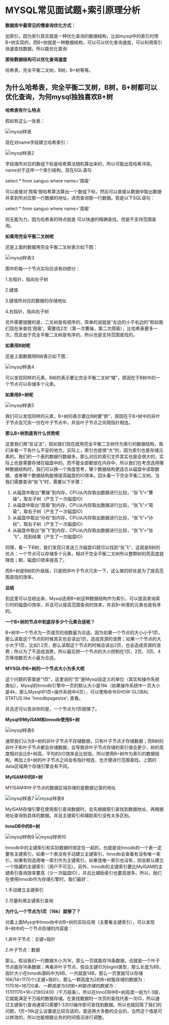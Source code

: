 # MYSQL常见面试题+索引原理分析

**数据库中最常见的慢查询优化方式：**

加索引，因为索引其实就是一种优化查询的数据结构，比如mysql中的索引时用B+树实现的，而B+树就是一种数据结构，可以可以优化查询速度，可以利用索引快速查找数据，所以能优化查询

**那些数据结构可以优化查询速度**

哈希表，完全平衡二叉树，B树，B+树等等。

## 为什么哈希表，完全平衡二叉树，B树，B+树都可以优化查询，为何mysql独独喜欢B+树

**哈希表有什么特点**

假如有这么一张表：

![mysql样表](pictures/mysql样表.png)

现在对name字段建立哈希索引：

![mysql样表2](pictures/mysql样表2.png)

字段值所对应的数组下标是哈希算法随机算出来的，所以可能出现哈希冲突。name对于这样一个索引结构，现在SQL语句

select * from sanguo where name='周瑜'

可以直接对‘周瑜’按哈希算法算出一个数组下标，然后可以直接从数据中取出数据并拿到所对应那一行数据的地址，进而查询那一行数据。若是以下SQL语句：

select * from sanguo where name>'周瑜'

则无能为力，因为哈希表的特点就是   可以快速的精确查找，但是不支持范围查询。

**如果用完全平衡二叉树呢**

还是上面的数据用完全平衡二叉树表示如下图：

![mysql样表3](pictures/mysql样表3.png)

图中的每一个节点实际应该有四部分：

 1.左指针，指向左子树

 2.键值

 3.键值所对应的数据的存储地址

 4.右指针，指向右子树

 另外需要提醒的是，二叉树是有顺序的，简单的说就是“左边的小于右边的”假如我们现在来查找‘周瑜’，需要找2次（第一次曹操，第二次周瑜），比哈希表要多一次。而且由于完全平衡二叉树是有序的，所以也是支持范围查找的。

 **如果用B树呢**

 还是上面数据用B树表示如下图：

![ mysql样表4](pictures/mysql样表4.png)

可以发现同样的元素，B树的表示要比完全平衡二叉树“矮”，原因在于B树中的一个节点可以存储多个元素。

**如果用B+树呢**

![mysql样表5](pictures/mysql样表5.png)

我们可以发现同样的元素，B+树的表示要比B树要“胖”，原因在于B+树中的非叶子节点会冗余一份在叶子节点中，并且叶子节点之间用指针相连。

**那么B+树到底有什么优势呢**

这里我们用“反证法”，假如我们现在就用完全平衡二叉树作为索引的数据结构，我们来看一下有什么不妥的地方。实际上，索引也是很“大”的，因为索引也是存储元素的，我们的一个表的数据行数越多，那么对应的索引文件其实也是会很大的，实际上也是需要存储在磁盘中的，而不能全部都放在内存中，所以我们在考虑选用哪种数据结构时，我们可以换一个角度思考，哪个数据结构更适合从磁盘中读取数据，或者哪个数据结构能够提高磁盘的IO效率。回头看一下完全平衡二叉树，当我们需要查询“张飞”时，需要以下步骤：

1. 从磁盘中取出“曹操”到内存，CPU从内存取出数据进行比较，“张飞”<“曹操”，取左子树（产生了一次磁盘IO）
2. 从磁盘中取出“周瑜”到内存，CPU从内存取出数据进行比较，“张飞”>“周瑜”，取右子树（产生了一次磁盘IO）
3. 从磁盘中取出“孙权”到内存，CPU从内存取出数据进行比较，“张飞”>“孙权”，取右子树（产生了一次磁盘IO）
4. 从磁盘中取出“张飞”到内存，CPU从内存取出数据进行比较，“张飞”=“张飞”，找到结果（产生了一次磁盘IO）

同理，看一下B树，我们发现只发送三次磁盘IO就可以找到“张飞”，这就是B树的优点：一个节点可以存储多个元素，相对于完全平衡二叉树所以整颗树的而高度就降低；额，磁盘IO效率提高了。

而B+树是B树的升级版，只是把非叶子节点冗余一下，这么做的好处是为了提高范围查找的效率。

**总结**

到这里可以总结出来，Mysql选用B+树这种数据结构作为索引，可以提高查询索引时的磁盘IO效率，并且可以提高范围查询的效率，并且B+树里的元素也是有序的。

**一个B+树的节点中到底存多少个元素合适呢？**

B+树中一个节点为一页或页的倍数最为合适。因为如果一个节点的大小小于1页，那么读取这个节点的时候其实也会读出1页，造成资源的浪费；如果一个节点的大小大于1页，比如1.2页，那么读取这个节点的时候会读出2页，也会造成资源的浪费；所以为了不造成浪费，所以最后把一个节点的大小控制在1页、2页、3页、4页等倍数页大小最为合适。

**MYSQL中B+树的一个节点大小为多大呢**

这个问题的答案是“1页”，这里说的“页”是Mysql自定义的单位（其实和操作系统类似），Mysql的Innodb引擎中一页的默认大小是16k（如果操作系统中一页大小是4k，那么Mysql中1页=操作系统中4页），可以使用命令SHOW GLOBAL STATUS like 'Innodbpagesize'; 查看。

并且还可以告诉你的是，一个节点为1页就够了。

**Mysql中MyISAM和innodb使用B+树**

![mysql样表6](pictures/mysql样表6.png)


通常我们认为B+树的非叶子节点不存储数据，只有叶子节点才存储数据；而B树的非叶子和叶子节点都会存储数据，会导致非叶子节点存储的索引值会更少，树的高度相对会比B+树高，平均的I/O效率会比较低，所以使用B+树作为索引的数据结构，再加上B+树的叶子节点之间会有指针相连，也方便进行范围查找。上图的data区域两个存储引擎会有不同。

**MyISAM中的B+树**

MYISAM中叶子节点的数据区域存储的是数据记录的地址

![mysql样表7](pictures/mysql样表7.png)
![mysql样表8](pictures/mysql样表8.png)

MyISAM存储引擎在使用索引查询数据时，会先根据索引查找到数据地址，再根据地址查询到具体的数据。并且主键索引和辅助索引没有太多区别。

**InnoDB中的B+树**

![mysql样例9](pictures/mysql样例9.png)
![mysql样例10](pictures/mysql样例10.png)

Innodb中的主键索引和实际数据时绑定在一起的，也就是说Innodb的一个表一定要有主键索引，如果一个表没有手动建立主键索引，Innodb会查看有没有唯一索引，如果有则选用唯一索引作为主键索引，如果连唯一索引也没有，则会默认建立一个隐藏的主键索引（用户不可见）。另外，Innodb的主键索引要比MyISAM的主键索引查询效率要高（少一次磁盘IO），并且比辅助索引也要高很多。所以，我们在使用Innodb作为存储引擎时，我们最好：

1.手动建立主键索引

2.尽量利用主键索引查询


**为什么一个节点为1页（16k）就够了？**

对着上面Mysql中Innodb中对B+树的实际应用（主要看主键索引），可以发现B+树中的一个节点存储的内容是：

1.非叶子节点：主键+指针

2.叶子节点：数据

那么，假设我们一行数据大小为1K，那么一页就能存16条数据，也就是一个叶子节点能存16条数据；再看非叶子节点，假设主键ID为bigint类型，那么长度为8B，指针大小在Innodb源码中为6B，一共就是14B，那么一页里就可以存储16K/14=1170个(主键+指针)，那么一颗高度为2的B+树能存储的数据为：1170*16=18720条，一颗高度为3的B+树能存储的数据为：1170*1170*16=21902400（千万级条）。所以在InnoDB中B+树高度一般为1-3层，它就能满足千万级的数据存储。在查找数据时一次页的查找代表一次IO，所以通过主键索引查询通常只需要1-3次IO操作即可查找到数据。所以也就回答了我们的问题，1页=16k这么设置是比较合适的，是适用大多数的企业的，当然这个值是可以修改的，所以也能根据业务的时间情况进行调整。
